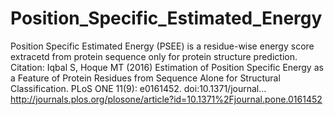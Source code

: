 # Position_Specific_Estimated_Energy
Position Specific Estimated Energy (PSEE) is a residue-wise energy score extracetd from protein sequence only for protein structure prediction. Citation: Iqbal S, Hoque MT (2016) Estimation of Position Specific Energy as a Feature of Protein Residues from Sequence Alone for Structural Classification. PLoS ONE 11(9): e0161452. doi:10.1371/journal… http://journals.plos.org/plosone/article?id=10.1371%2Fjournal.pone.0161452
